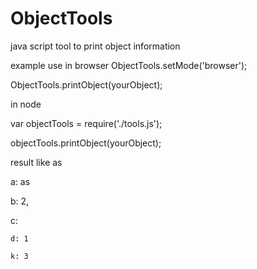 ObjectTools
===========

java script tool to print object information

example use 
in browser
ObjectTools.setMode('browser');

ObjectTools.printObject(yourObject);

in node

var objectTools = require('./tools.js');

objectTools.printObject(yourObject);

result like as

 a: as
 
 b: 2,
 
 c: 
 
    d: 1
    
    k: 3
 

